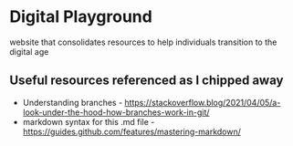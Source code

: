 # Digital Playground
website that consolidates resources to help individuals transition to the digital age

## Useful resources referenced as I chipped away
* Understanding branches - https://stackoverflow.blog/2021/04/05/a-look-under-the-hood-how-branches-work-in-git/
* markdown syntax for this .md file - https://guides.github.com/features/mastering-markdown/
